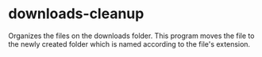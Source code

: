 # downloads-cleanup

Organizes the files on the downloads folder.
This program moves the file to the newly created folder which is named according to the file's extension.